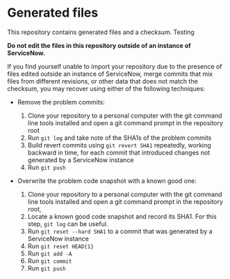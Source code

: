 # Generated files
This repository contains generated files and a checksum. Testing

**Do not edit the files in this repository outside of an instance of ServiceNow.**

If you find yourself unable to import your repository due to the presence of files edited outside an instance of ServiceNow, merge commits that mix files from different revisions, or other data that does not match the checksum, you may recover using either of the following techniques:
* Remove the problem commits:
  1. Clone your repository to a personal computer with the git command line tools installed and open a git command prompt in the repository root
  2. Run `git log` and take note of the SHA1s of the problem commits
  3. Build revert commits using `git revert SHA1` repeatedly, working backward in time, for each commit that introduced changes not generated by a ServiceNow instance
  4. Run `git push`

* Overwrite the problem code snapshot with a known good one:
  1. Clone your repository to a personal computer with the git command line tools installed and open a git command prompt in the repository root,
  2. Locate a known good code snapshot and record its SHA1. For this step, `git log` can be useful.
  2. Run `git reset --hard SHA1` to a commit that was generated by a ServiceNow instance
  3. Run `git reset HEAD{1}`
  4. Run `git add -A`
  5. Run `git commit`
  6. Run `git push`
